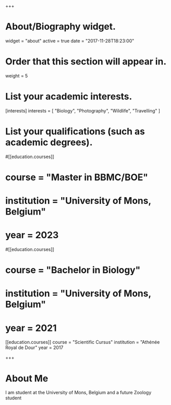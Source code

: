 +++
# About/Biography widget.
widget = "about"
active = true
date = "2017-11-28T18:23:00"

# Order that this section will appear in.
weight = 5

# List your academic interests.
[interests]
  interests = [
    "Biology",
    "Photography",
    "Wildlife",
    "Travelling"
  ]

# List your qualifications (such as academic degrees).
#[[education.courses]]
#  course = "Master in BBMC/BOE"
#  institution = "University of Mons, Belgium"
#  year = 2023

#[[education.courses]]
#  course = "Bachelor in Biology"
#  institution = "University of Mons, Belgium"
#  year = 2021

[[education.courses]]
  course = "Scientific Cursus"
  institution = "Athénée Royal de Dour"
  year = 2017

+++

# About Me

I am student at the University of Mons, Belgium and a future Zoology student
